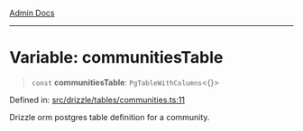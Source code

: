[Admin Docs](/)

***

# Variable: communitiesTable

> `const` **communitiesTable**: `PgTableWithColumns`\<\{\}\>

Defined in: [src/drizzle/tables/communities.ts:11](https://github.com/syedali237/talawa-api/blob/691786dc98e76819737c41ef0af34983792105fd/src/drizzle/tables/communities.ts#L11)

Drizzle orm postgres table definition for a community.
